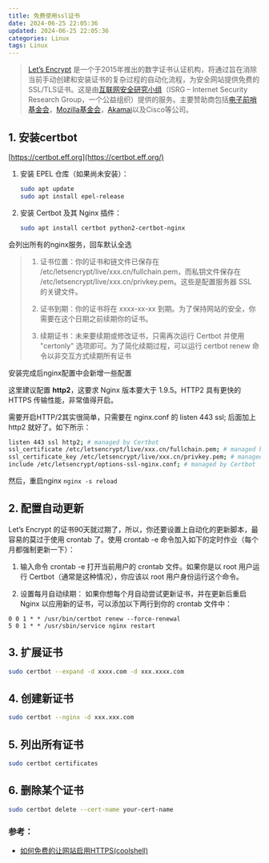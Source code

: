 ```yaml
---
title: 免费使用ssl证书
date: 2024-06-25 22:05:36
updated: 2024-06-25 22:05:36
categories: Linux
tags: Linux
---
```


>   [Let’s Encrypt](https://letsencrypt.org/) 是一个于2015年推出的数字证书认证机构，将通过旨在消除当前手动创建和安装证书的复杂过程的自动化流程，为安全网站提供免费的SSL/TLS证书。这是由[互联网安全研究小组](https://letsencrypt.org/isrg/)（ISRG – Internet Security Research Group，一个公益组织）提供的服务。主要赞助商包括[电子前哨基金会](https://www.eff.org/)，[Mozilla基金会](https://www.mozilla.org/foundation/)，[Akamai](https://www.akamai.com/)以及Cisco等公司。

## 1. 安装certbot 

 [https://certbot.eff.org](https://certbot.eff.org/) 

1. 安装 EPEL 仓库（如果尚未安装）：

   ```bash
   sudo apt update
   sudo apt install epel-release
   ```

2. 安装 Certbot 及其 Nginx 插件：

	 ```bash
	 sudo apt install certbot python2-certbot-nginx
	```

会列出所有的nginx服务，回车默认全选

> 1. 证书位置：你的证书和链文件已保存在 /etc/letsencrypt/live/xxx.cn/fullchain.pem，而私钥文件保存在 /etc/letsencrypt/live/xxx.cn/privkey.pem。这些是配置服务器 SSL 的关键文件。
> 2. 证书到期：你的证书将在 xxxx-xx-xx 到期。为了保持网站的安全，你需要在这个日期之前续期你的证书。
>
> 1. 续期证书：未来要续期或修改证书，只需再次运行 Certbot 并使用 "certonly" 选项即可。为了简化续期过程，可以运行 certbot renew 命令以非交互方式续期所有证书

安装完成后nginx配置中会新增一些配置

这里建议配置 **http2**，这要求 Nginx 版本要大于 1.9.5。HTTP2 具有更快的 HTTPS 传输性能，非常值得开启。

需要开启HTTP/2其实很简单，只需要在 nginx.conf 的 listen 443 ssl; 后面加上 http2 就好了。如下所示：

```bash
listen 443 ssl http2; # managed by Certbot
ssl_certificate /etc/letsencrypt/live/xxx.cn/fullchain.pem; # managed by Certbot
ssl_certificate_key /etc/letsencrypt/live/xxx.cn/privkey.pem; # managed by Certbot
include /etc/letsencrypt/options-ssl-nginx.conf; # managed by Certbot
```

然后，重启nginx `nginx -s reload` 

## 2. 配置自动更新

Let’s Encrypt 的证书90天就过期了，所以，你还要设置上自动化的更新脚本，最容易的莫过于使用 crontab 了。使用 crontab -e 命令加入如下的定时作业（每个月都强制更新一下）：

1. 输入命令 crontab -e 打开当前用户的 crontab 文件。如果你是以 root 用户运行 Certbot（通常是这种情况），你应该以 root 用户身份运行这个命令。

2. 设置每月自动续期：
   如果你想每个月自动尝试更新证书，并在更新后重启 Nginx 以应用新的证书，可以添加以下两行到你的 crontab 文件中：

```shell
0 0 1 * * /usr/bin/certbot renew --force-renewal
5 0 1 * * /usr/sbin/service nginx restart
```

## 3. 扩展证书

```bash
sudo certbot --expand -d xxxx.com -d xxx.xxxx.com
```

## 4. 创建新证书

```bash
sudo certbot --nginx -d xxx.xxx.com
```

## 5. 列出所有证书

```bash
sudo certbot certificates
```

## 6. 删除某个证书

```bash
sudo certbot delete --cert-name your-cert-name
```

### 参考：

- [如何免费的让网站启用HTTPS(coolshell)](https://coolshell.cn/articles/18094.html)
